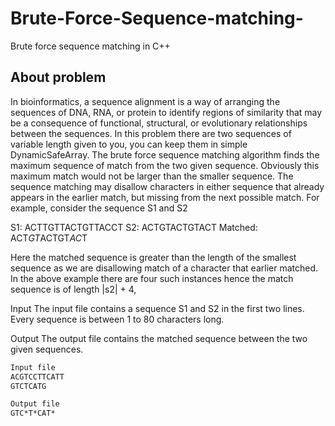 # Brute-Force-Sequence-matching-
Brute force sequence matching in C++

## About problem
In bioinformatics, a sequence alignment is a way of arranging the sequences of DNA, RNA, or
protein to identify regions of similarity that may be a consequence of functional, structural, or
evolutionary relationships between the sequences. In this problem there are two sequences of
variable length given to you, you can keep them in simple DynamicSafeArray. The brute force
sequence matching algorithm finds the maximum sequence of match from the two given sequence.
Obviously this maximum match would not be larger than the smaller sequence. The sequence
matching may disallow characters in either sequence that already appears in the earlier match, but
missing from the next possible match. For example, consider the sequence S1 and S2

S1: ACTTGTTACTGTTACCT
S2: ACTGTACTGTACT
Matched: ACT*GT*ACTGT*AC*T

Here the matched sequence is greater than the length of the smallest sequence as we are
disallowing match of a character that earlier matched. In the above example there are four such
instances hence the match sequence is of length |s2| + 4,

Input
The input file contains a sequence S1 and S2 in the first two lines. Every sequence is between 1
to 80 characters long.

Output
The output file contains the matched sequence between the two given sequences. 

```bash
Input file
ACGTCCTTCATT
GTCTCATG 

Output file
GTC*T*CAT* 


```
